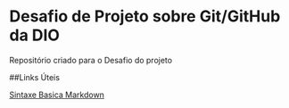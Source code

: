 # Desafio de Projeto sobre Git/GitHub da DIO 
Repositório criado para o Desafio do projeto

##Links Úteis

[Sintaxe Basica Markdown](https://www.markdownguide.org/basic-syntax/)
